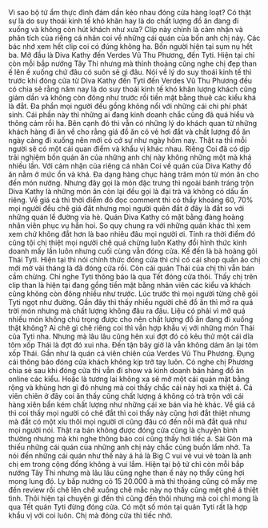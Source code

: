 Vì sao bộ tứ ẩm thực đình đám dần kéo nhau đóng cửa hàng loạt? Có thật sự là do suy thoái kinh tế khó khăn hay là do chất lượng đồ ăn đang đi xuống và không còn hút khách như xưa? Clip này chính là cảm nhận và phân tích của riêng cá nhân coi về những cái quán của bốn anh chị này. Các bác nhớ xem hết clip coi có đúng không ha. Bốn người hiện tại sụm nụ hết ba. Mở đầu là Diva Kathy đến Verdes Vũ Thu Phương, đến Tyti. Hiện tại chỉ còn mỗi bắp nướng Tây Thi nhưng mà thỉnh thoảng cũng nghe chị đẹp than ế lên ế xuống chứ đâu có suôn sẻ gì đâu. Nói về lý do suy thoái kinh tế thì trước khi đóng cửa từ Diva Kathy đến Tyti đến Verdes Vũ Thu Phương đều có chia sẻ rằng năm nay là do suy thoái kinh tế khó khăn lượng khách cũng giảm dần và không còn đông như trước rồi tiền mặt bằng thuê các kiểu khá là đắt. Đa phần mọi người đều gồng không nổi với những cái chi phí phát sinh. Cái phần này thì những ai đang kinh doanh chắc cũng đã quá hiểu và thông cảm rồi ha. Bên cạnh đó thì vẫn có những lý do khách quan từ những khách hàng đi ăn về cho rằng giá đồ ăn có vẻ hơi đắt và chất lượng đồ ăn ngày càng đi xuống nên mới có cớ sự như ngày hôm nay. Thật ra thì mỗi người sẽ có một cái quan điểm và khẩu vị khác nhau. Riêng Coi đã có dịp trải nghiệm bốn quán ăn của những anh chị này không những một mà khá nhiều lần. Với cảm nhận của riêng cá nhân Coi về quán của Diva Kathy đồ ăn nằm ở mức ổn và khá. Đa dạng hàng chục hàng trăm món từ món ăn cho đến món nướng. Nhưng đây gọi là món đặc trưng thì ngoài bánh tráng trộn Diva Kathy là những món ăn còn lại đều gọi là đại trà và không có dấu ấn riêng. Về giá cả thì thời điểm đó đọc comment thì có thấy khoảng 60, 70% mọi người đều chê giá đắt nhưng mọi người quên đắt ở đây là đắt so với những quán lề đường vỉa hè. Quán Diva Kathy có mặt bằng đàng hoàng nhân viên phục vụ hẳn hoi. So quy chung ra với những quán khác thì xem xem chứ không đắt hơn là bao nhiêu đâu mọi người ơi. Tính ra thời điểm đó cũng tội chị thiệt mọi người chê quá chừng luôn Kathy đổi hình thức kinh doanh mấy lần luôn nhưng cuối cùng vẫn đóng cửa. Kế đến là bà hoàng gỏi Thái Tyti. Hiện tại thì nói chính thức đóng cửa thì chỉ có cái shop quần áo chị mới mở vài tháng là đã đóng cửa rồi. Còn cái quán Thái của chị thì vẫn bán cầm chừng. Chỉ nghe Tyti thông báo là qua Tết đóng cửa thôi. Thấy chị trên clip than là hiện tại đang gồng tiền mặt bằng nhân viên các kiểu và khách cũng không còn đông nhiều như trước. Lúc trước thì mọi người từng chê gỏi Tyti ngọt như đường. Gần đây thì thấy nhiều người chê đồ ăn thì mở ra quá trời món nhưng mà chất lượng không đâu ra đâu. Liệu có phải vì mở quá nhiều món không chú trọng được cho nên chất lượng đồ ăn đang đi xuống thật không? Ai chê gì chê riêng coi thì vẫn hợp khẩu vị với những món Thái của Tyti nha. Nhưng mà lâu lâu cũng hên xui đợt đó có kêu thử một cái dĩa tôm xốp Thái là đợt đó xui nha. Đến tận bây giờ là vẫn không dám ăn lại tôm xốp Thái. Gần như là quán cá viên chiên của Verdes Vũ Thu Phương. Đụng cái thông báo đóng cửa khách không kịp trở tay luôn. Có nghe chị Phương chia sẻ sau khi đóng cửa thì vẫn đi show và kinh doanh bán hàng đồ ăn online các kiểu. Hoặc là tương lai không xa sẽ mở một cái quán mặt bằng rộng và khủng hơn gì đó nhưng mà coi thấy chắc cái này hơi xa thiệt á. Cá viên chiên ở đây coi ăn thấy cũng chất lượng á không có trà trộn với cái hàng xiên bẩn kém chất lượng như những cái xe bán vỉa hè khác. Về giá cả thì coi thấy mọi người có chê đắt thì coi thấy này cũng hơi đắt thiệt nhưng mà đắt có một xíu thôi mọi người ơi cũng đâu có đến nỗi mà đắt quá như mọi người nói. Thật ra bán không được đóng cửa cũng là chuyện bình thường nhưng mà khi nghe thông báo coi cũng thấy hơi tiếc á. Sài Gòn mà thiếu những cái quán của những anh chị này chắc cũng buồn lắm nhở. Ta nói đến những cái quán như thế này á hả là Big C vui vẻ vui vẻ toàn là anh chị em trong cộng đồng không à vui lắm. Hiện tại bộ tứ chỉ còn mỗi bắp nướng Tây Thi nhưng mà lâu lâu cũng nghe than ế này nọ thấy cũng hơi mong lung đó. Ly bắp nướng có 15 20.000 à mà thi thoảng cũng có mấy mẹ đến review rồi chê lên chê xuống chê mắc này nọ thấy cũng mệt ghê á thiệt tình. Thôi hiện tại chuyện gì đến thì cũng đến thôi nhưng mà coi chỉ mong là qua Tết quán Tyti đừng đóng cửa. Có một số món tại quán Tyti rất là hợp khẩu vị với coi luôn. Chị mà đóng cửa thì tiếc nhở.